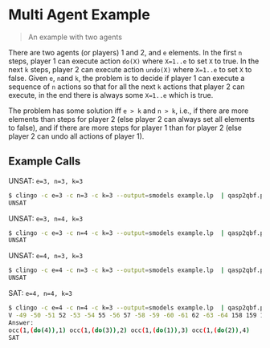 # Multi Agent Example
> An example with two agents

There are two agents (or players) 1 and 2, and `e` elements.
In the first `n` steps, player 1 can execute action `do(X)` where `X=1..e` to set `X` to true.
In the next `k` steps, player 2 can execute action `undo(X)` where `X=1..e` to set `X` to false.
Given `e`, `n`and `k`, the problem is to decide if player 1 can execute a sequence of `n`
actions so that for all the next `k` actions that player 2 can execute,
in the end there is always some `X=1..e` which is true.

The problem has some solution iff `e > k` and `n > k`, 
i.e., if there are more elements than steps for player 2 (else player 2 can always set all elements to false),
and if there are more steps for player 1 than for player 2 (else player 2 can undo all actions of player 1).

## Example Calls

UNSAT: `e=3, n=3, k=3`
```bash
$ clingo -c e=3 -c n=3 -c k=3 --output=smodels example.lp  | qasp2qbf.py | lp2normal2 | lp2sat | qasp2qbf.py --cnf2qdimacs | caqe-linux --partial-assignments | qasp2qbf.py --interpret
UNSAT
```

UNSAT: `e=3, n=4, k=3`
```bash
$ clingo -c e=3 -c n=4 -c k=3 --output=smodels example.lp  | qasp2qbf.py | lp2normal2 | lp2sat | qasp2qbf.py --cnf2qdimacs | caqe-linux --partial-assignments | qasp2qbf.py --interpret
UNSAT
```

UNSAT: `e=4, n=3, k=3`
```bash
$ clingo -c e=4 -c n=3 -c k=3 --output=smodels example.lp  | qasp2qbf.py | lp2normal2 | lp2sat | qasp2qbf.py --cnf2qdimacs | caqe-linux --partial-assignments | qasp2qbf.py --interpret
UNSAT
```

SAT: `e=4, n=4, k=3`
```bash
$ clingo -c e=4 -c n=4 -c k=3 --output=smodels example.lp  | qasp2qbf.py | lp2normal2 | lp2sat | qasp2qbf.py --cnf2qdimacs | caqe-linux --partial-assignments | qasp2qbf.py --interpret
V -49 -50 -51 52 -53 -54 55 -56 57 -58 -59 -60 -61 62 -63 -64 158 159 160 -161 162 163 -164 165 -166 167 168 169 170 -171 172 173 -243 -244 -245 246 -253 -254 255 -256 263 -264 -265 -266 -273 274 -275 -276 0
Answer:
occ(1,(do(4)),1) occ(1,(do(3)),2) occ(1,(do(1)),3) occ(1,(do(2)),4)
SAT
```


